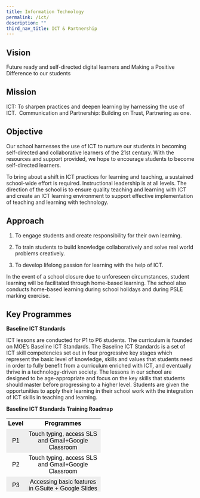 ```yaml
---
title: Information Technology
permalink: /ict/
description: ""
third_nav_title: ICT & Partnership
---
```

## Vision
Future ready and self-directed digital learners and&nbsp;Making a Positive Difference to our students

## Mission
ICT: To sharpen practices and deepen learning by harnessing the use of ICT.&nbsp;
Communication and Partnership: Building on Trust, Partnering as one.

## Objective
Our school harnesses the use of ICT to nurture our students in becoming self-directed and collaborative learners of the 21st century. With the resources and support provided, we hope to encourage students to become self-directed learners.

To bring about a shift in ICT practices for learning and teaching, a sustained school-wide effort is required. Instructional leadership is at all levels. The direction of the school is to ensure quality teaching and learning with ICT and create an ICT learning environment to support effective implementation of teaching and learning with technology.

## Approach

1. To engage students and create responsibility for their own learning.

2. To train students to build knowledge collaboratively and solve real world problems creatively.

3. To develop lifelong passion for learning with the help of ICT.

In the event of a school closure due to unforeseen circumstances, student learning will be facilitated through home-based learning. The school also conducts home-based learning during school holidays and during PSLE marking exercise.

## Key Programmes
**Baseline ICT Standards**

ICT lessons are conducted for P1 to P6 students. The curriculum is founded on MOE’s Baseline ICT Standards. The Baseline ICT Standards is a set of ICT skill competencies set out in four progressive key stages which represent the basic level of knowledge, skills and values that students need in order to fully benefit from a curriculum enriched with ICT, and eventually thrive in a technology-driven society. The lessons in our school are designed to be age-appropriate and focus on the key skills that students should master before progressing to a higher level. Students are given the opportunities to apply their learning in their school work with the integration of ICT skills in teaching and learning.

**Baseline ICT Standards Training Roadmap**

<table style="box-sizing: border-box; color: rgb(0, 0, 0); font-family: Signika, Arial, sans-serif; font-size: 16px; font-style: normal; font-variant-ligatures: normal; font-variant-caps: normal; font-weight: 400; letter-spacing: normal; orphans: 2; text-align: start; text-transform: none; white-space: normal; widows: 2; word-spacing: 0px; -webkit-text-stroke-width: 0px; text-decoration-thickness: initial; text-decoration-style: initial; text-decoration-color: initial; height: 197px; width: 589px;"><tbody style="box-sizing: border-box;"><tr style="box-sizing: border-box;"><td style="box-sizing: border-box; padding: 5px; width: 10px; border-color: rgb(0, 0, 0); text-align: center;"><span style="box-sizing: border-box; font-family: helvetica, arial, sans-serif;"><strong style="box-sizing: border-box; font-weight: bolder;">Level</strong></span></td><td style="box-sizing: border-box; padding: 5px; width: 202px; border-color: rgb(0, 0, 0); text-align: center;"><span style="box-sizing: border-box; font-family: helvetica, arial, sans-serif;"><strong style="box-sizing: border-box; font-weight: bolder;">Programmes</strong></span></td></tr><tr style="box-sizing: border-box; background: rgb(238, 238, 238);"><td style="box-sizing: border-box; padding: 5px; width: 10px; border-color: rgb(0, 0, 0); text-align: center;"><span style="box-sizing: border-box; font-family: helvetica, arial, sans-serif;">P1</span></td><td style="box-sizing: border-box; padding: 5px; width: 202px; border-color: rgb(0, 0, 0); text-align: center;"><span style="box-sizing: border-box; font-family: helvetica, arial, sans-serif;">Touch typing, access SLS and Gmail+Google Classroom</span></td></tr><tr style="box-sizing: border-box;"><td style="box-sizing: border-box; padding: 5px; width: 10px; border-color: rgb(0, 0, 0); text-align: center;"><span style="box-sizing: border-box; font-family: helvetica, arial, sans-serif;">P2</span></td><td style="box-sizing: border-box; padding: 5px; width: 202px; border-color: rgb(0, 0, 0); text-align: center;"><span style="box-sizing: border-box; font-family: helvetica, arial, sans-serif;">Touch typing, access SLS and Gmail+Google Classroom</span></td></tr><tr style="box-sizing: border-box; background: rgb(238, 238, 238);"><td style="box-sizing: border-box; padding: 5px; width: 10px; border-color: rgb(0, 0, 0); text-align: center;"><span style="box-sizing: border-box; font-family: helvetica, arial, sans-serif;">P3</span></td><td style="box-sizing: border-box; padding: 5px; width: 202px; border-color: rgb(0, 0, 0); text-align: center;"><span style="box-sizing: border-box; font-family: helvetica, arial, sans-serif;">Accessing basic features in GSuite + Google Slides</span></td></tr><tr style="box-sizing: border-box;"><td style="box-sizing: border-box; padding: 5px; width: 10px; border-color: rgb(0, 0, 0); text-align: center;"><span style="box-sizing: border-box; font-family: helvetica, arial, sans-serif;">P4</span></td><td style="box-sizing: border-box; padding: 5px; width: 202px; border-color: rgb(0, 0, 0); text-align: center;"><span style="box-sizing: border-box; font-family: helvetica, arial, sans-serif;">Accessing basic features in GSuite + Google Doc</span></td></tr><tr style="box-sizing: border-box; background: rgb(238, 238, 238);"><td style="box-sizing: border-box; padding: 5px; width: 10px; border-color: rgb(0, 0, 0); text-align: center;"><span style="box-sizing: border-box; font-family: helvetica, arial, sans-serif;">P5</span></td><td style="box-sizing: border-box; padding: 5px; width: 202px; border-color: rgb(0, 0, 0); text-align: center;"><span style="box-sizing: border-box; font-family: helvetica, arial, sans-serif;">Accessing basic features in GSuite + Google Sheet</span></td></tr><tr style="box-sizing: border-box;"><td style="box-sizing: border-box; padding: 5px; width: 10px; border-color: rgb(0, 0, 0); text-align: center;"><span style="box-sizing: border-box; font-family: helvetica, arial, sans-serif;">P6</span></td><td style="box-sizing: border-box; padding: 5px; width: 202px; border-color: rgb(0, 0, 0); text-align: center;"><span style="box-sizing: border-box; font-family: helvetica, arial, sans-serif;">Basic Coding</span></td></tr></tbody></table>